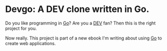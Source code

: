 # Devgo: A DEV clone written in Go.

Do you like programming in [Go](https://golang.org)? Are you a [DEV](https://dev.to) fan?
Then this is the right project for you.

Now really. This project is part of a new ebook I'm writing about using [Go](https://golang.org)
to create web applications.
